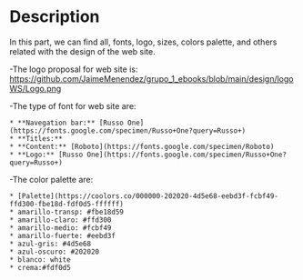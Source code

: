 # Description

In this part, we can find all, fonts, logo, sizes, colors palette, and others related with the design of the web site.

-The logo proposal for web site is: https://github.com/JaimeMenendez/grupo_1_ebooks/blob/main/design/logoWS/Logo.png 

-The type of font for web site are:

    * **Navegation bar:** [Russo One](https://fonts.google.com/specimen/Russo+One?query=Russo+)  
    * **Titles:**
    * **Content:** [Roboto](https://fonts.google.com/specimen/Roboto)  
    * **Logo:** [Russo One](https://fonts.google.com/specimen/Russo+One?query=Russo+)  

-The color palette are:

    * [Palette](https://coolors.co/000000-202020-4d5e68-eebd3f-fcbf49-ffd300-fbe18d-fdf0d5-ffffff)
    * amarillo-transp: #fbe18d59
    * amarillo-claro: #ffd300
    * amarillo-medio: #fcbf49
    * amarillo-fuerte: #eebd3f
    * azul-gris: #4d5e68
    * azul-oscuro: #202020
    * blanco: white
    * crema:#fdf0d5